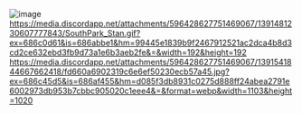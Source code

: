 ![image](https://github.com/user-attachments/assets/918377a4-9549-49a6-9822-1d647fe17c35)
https://media.discordapp.net/attachments/596428627751469067/1391481230607777843/SouthPark_Stan.gif?ex=686c0d61&is=686abbe1&hm=99445e1839b9f2467912521ac2dca4b8d3cd2ce632ebd3fb9d73a1e6b3aeb2fe&=&width=192&height=192
https://media.discordapp.net/attachments/596428627751469067/1391541844667662418/fd660a6902319c6e6ef50230ecb57a45.jpg?ex=686c45d5&is=686af455&hm=d085f3db8931c0275d888ff24abea2791e6002973db953b7cbbc905020c1eee4&=&format=webp&width=1103&height=1020
